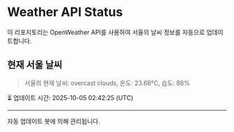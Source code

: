 
# Weather API Status

이 리포지토리는 OpenWeather API를 사용하여 서울의 날씨 정보를 자동으로 업데이트합니다.

## 현재 서울 날씨
> 서울의 현재 날씨: overcast clouds, 온도: 23.68°C, 습도: 86%

⏳ 업데이트 시간: 2025-10-05 02:42:25 (UTC)

---
자동 업데이트 봇에 의해 관리됩니다.
